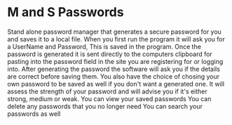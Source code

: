 # M and S Passwords
Stand alone password manager that generates a secure password for you and saves it to a local file.
When you first run the program it will ask you for a UserName and Password, This is saved in the program. 
Once the password is generated it is sent directly to the computers clipboard for pasting into the password field 
in the site you are registering for or logging into. 
After generating the password the software will ask you if the details are correct before saving them. 
You also have the choice of chosing your own password to be saved as well if you don't want a generated one.
It will assess the strength of your password and will advise you if it's either strong, medium or weak. 
You can view your saved passwords 
You can delete any passwords that you no longer need
You can search your passwords as well 
